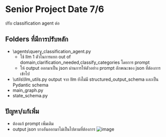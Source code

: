 # Senior Project Date 7/6
ปรับ classification agent ต่อ

## Folders ที่มีการปรับหลัก
- \agents\query_classification_agent.py
  - ใช้ llm 1 ตัวในการแยก out of domain,clarification_needed,classify_categories โดยการ prompt 
  - ให้ output ออกมาเป็น json ผ่านการให้ตัวอย่าง prompt ลักษณะของ json ที่ต้องการเข้าไป
- \utils\llm_utils.py output จาก llm ยังไม่มี structured_output_schema และเป็น Pydantic schema
- main_graph.py
- state_schema.py

## ปัญหา/แก้เพิ่ม
- ต้องแก้ prompt เพิ่มเติม
- output json บางอันออกมาไม่เป็นไปตามที่ต้องการ
![image](https://github.com/user-attachments/assets/29de8be9-111d-44f9-a7d3-7bb36ca7be54)

